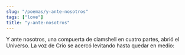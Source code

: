 ```yaml
---
slug: "/poemas/y-ante-nosotros"
tags: ["love"]
title: "y-ante-nosotros"
---
```

Y ante nosotros, una compuerta de clamshell en cuatro partes, abrió el Universo. La voz de Crío se acercó levitando hasta quedar en medio: